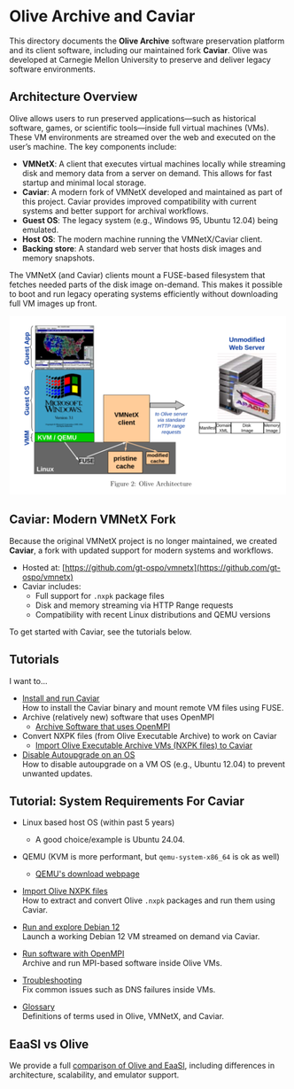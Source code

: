 # Olive Archive and Caviar

This directory documents the **Olive Archive** software preservation platform and its client software, including our maintained fork **Caviar**. Olive was developed at Carnegie Mellon University to preserve and deliver legacy software environments.

## Architecture Overview

Olive allows users to run preserved applications—such as historical software, games, or scientific tools—inside full virtual machines (VMs). These VM environments are streamed over the web and executed on the user’s machine. The key components include:

- **VMNetX**: A client that executes virtual machines locally while streaming disk and memory data from a server on demand. This allows for fast startup and minimal local storage.
- **Caviar**: A modern fork of VMNetX developed and maintained as part of this project. Caviar provides improved compatibility with current systems and better support for archival workflows.
- **Guest OS**: The legacy system (e.g., Windows 95, Ubuntu 12.04) being emulated.
- **Host OS**: The modern machine running the VMNetX/Caviar client.
- **Backing store**: A standard web server that hosts disk images and memory snapshots.

The VMNetX (and Caviar) clients mount a FUSE-based filesystem that fetches needed parts of the disk image on-demand. This makes it possible to boot and run legacy operating systems efficiently without downloading full VM images up front.

<img src="../tutorial_images/olive/architecture.png" alt="VMNetX architecture" width="500"/>

## Caviar: Modern VMNetX Fork

Because the original VMNetX project is no longer maintained, we created **Caviar**, a fork with updated support for modern systems and workflows.

- Hosted at: [https://github.com/gt-ospo/vmnetx](https://github.com/gt-ospo/vmnetx)
- Caviar includes:
  - Full support for `.nxpk` package files
  - Disk and memory streaming via HTTP Range requests
  - Compatibility with recent Linux distributions and QEMU versions

To get started with Caviar, see the tutorials below.

## Tutorials

I want to...
- [Install and run Caviar](./caviar-installation.md)  
  How to install the Caviar binary and mount remote VM files using FUSE.
- Archive (relatively new) software that uses OpenMPI
  - [Archive Software that uses OpenMPI](./openmpi.md)
- Convert NXPK files (from Olive Executable Archive) to work on Caviar
  - [Import Olive Executable Archive VMs (NXPK files) to Caviar](./import-nxpk.md)
- [Disable Autoupgrade on an OS](./disable-autoupgrade.md)  
  How to disable autoupgrade on a VM OS (e.g., Ubuntu 12.04) to prevent unwanted updates.

## Tutorial: System Requirements For Caviar
- Linux based host OS (within past 5 years)
  - A good choice/example is Ubuntu 24.04.
- QEMU (KVM is more performant, but `qemu-system-x86_64` is ok as well)
  - [QEMU's download webpage](https://www.qemu.org/download/)

- [Import Olive NXPK files](./import-nxpk.md)  
  How to extract and convert Olive `.nxpk` packages and run them using Caviar.

- [Run and explore Debian 12](./caviar-installation.md#tutorial-run-and-explore-debian-12-using-caviar)  
  Launch a working Debian 12 VM streamed on demand via Caviar.

- [Run software with OpenMPI](./openmpi.md)  
  Archive and run MPI-based software inside Olive VMs.

- [Troubleshooting](./troubleshooting.md)  
  Fix common issues such as DNS failures inside VMs.

- [Glossary](./glossary.md)  
  Definitions of terms used in Olive, VMNetX, and Caviar.

## EaaSI vs Olive

We provide a full [comparison of Olive and EaaSI](../other-platforms/eaasi_olive_comparison.md), including differences in architecture, scalability, and emulator support.
